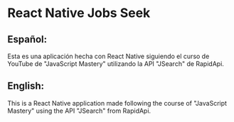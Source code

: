# React Native Jobs Seek

## Español:

Esta es una aplicación hecha con React Native siguiendo el curso de YouTube de "JavaScript Mastery" utilizando la API "JSearch" de RapidApi.

## English:

This is a React Native application made following the course of "JavaScript Mastery" using the API "JSearch" from RapidApi.
